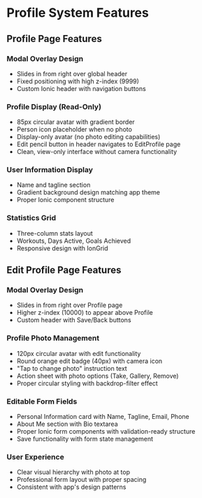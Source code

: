 # Profile System Features

## Profile Page Features

### Modal Overlay Design
- Slides in from right over global header
- Fixed positioning with high z-index (9999)
- Custom Ionic header with navigation buttons

### Profile Display (Read-Only)
- 85px circular avatar with gradient border
- Person icon placeholder when no photo
- Display-only avatar (no photo editing capabilities)
- Edit pencil button in header navigates to EditProfile page
- Clean, view-only interface without camera functionality

### User Information Display
- Name and tagline section
- Gradient background design matching app theme
- Proper Ionic component structure

### Statistics Grid
- Three-column stats layout
- Workouts, Days Active, Goals Achieved
- Responsive design with IonGrid

## Edit Profile Page Features

### Modal Overlay Design
- Slides in from right over Profile page
- Higher z-index (10000) to appear above Profile
- Custom header with Save/Back buttons

### Profile Photo Management
- 120px circular avatar with edit functionality
- Round orange edit badge (40px) with camera icon
- "Tap to change photo" instruction text
- Action sheet with photo options (Take, Gallery, Remove)
- Proper circular styling with backdrop-filter effect

### Editable Form Fields
- Personal Information card with Name, Tagline, Email, Phone
- About Me section with Bio textarea
- Proper Ionic form components with validation-ready structure
- Save functionality with form state management

### User Experience
- Clear visual hierarchy with photo at top
- Professional form layout with proper spacing
- Consistent with app's design patterns